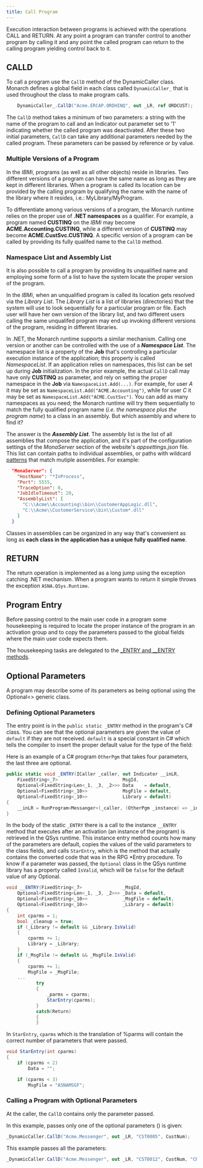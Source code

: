 ```yaml
---
title: Call Program
---
```


Execution interaction between programs is achieved with the operations CALL and RETURN. At any point a program can transfer control to another program by calling it and any point the called program can return to the calling program yielding control back to it.

## CALLD
To call a program use the `CallD` method of the DynamicCaller class. Monarch defines a global field in each class called `DynamicCaller_` that is used throughout the class to make program calls.

```cs
    DynamicCaller_.CallD("Acme.ERCAP.ORDHINQ", out _LR, ref ORDCUST);
```
The `CallD` method takes a minimum of two parameters: a string with the name of the program to call and an Indicator out parameter set to '1' indicating whether the called program was deactivated. After these two initial parameters, ```CallD``` can take any additional parameters needed by the called program. These parameters can be passed by reference or by value.

### Multiple Versions of a Program
In the *IBMi*, programs (as well as all other objects) reside in libraries.  Two different versions of a program can have the same name as long as they are kept in different libraries.  When a program is called its location can be provided by the calling program by qualifying the name with the name of the library where it resides, i.e.: MyLibrary/MyProgram.

To differentiate among various versions of a program, the Monarch runtime relies on the proper use of **.NET namespaces** as a qualifier. For example, a program named **CUSTINQ** on the *IBMi* may become **ACME.Accounting.CUSTINQ**, while a different version of **CUSTINQ** may become **ACME.CustSvc.CUSTINQ**.  A specific version of a program can be called by providing its fully qualifed name to the `CallD` method. 

### Namespace List and Assembly List

It is also possible to call a program by providing its unqualified name and employing some form of a list to have the system locate the proper version of the program.

In the *IBMi*, when an unqualified program is called its location gets resolved via the *Library List*. The *Library List* is a list of
libraries (directories) that the system will use to look sequentially for
a particular program or file. Each user will have her own version of the library list, and two different users calling
the same unqualifed program may end up invoking different versions of the program, residing in different libraries.

In .NET, the Monarch runtime supports a similar mechanism. Calling one version or another can be controlled with the use 
of a ***Namespace List***. The namespace list is a property of the **Job** that's controlling
a particular execution instance of the application;
this property is called *NamespaceList*. If an application relies on namespaces,
this list can be set up during **Job** initialization. In the prior example, the actual `CallD` call
may have only **CUSTINQ** as parameter, and rely on setting the proper namespace in the **Job**
via `NamespaceList.Add(...)`. For example, for user *A* it may be set as `NamespaceList.Add("ACME.Accounting")`, while
for user *C* it may be set as `NamespaceList.Add("ACME.CustSvc")`. You can add as many namespaces as you
need; the Monarch runtime will try them sequentially to match the fully qualified program name (*i.e. the namespace
plus the program name*) to a class in an assembly. But which assembly and where to find it? 

The answer is the ***Assembly List***. The assembly list is the list of all assemblies that compose
the application, and it's part of the configuration settings of the *MonaServer* section of the website's
*appsettings.json* file. This list can contain paths to individual assemblies, or paths with wildcard
[patterns](https://learn.microsoft.com/en-us/dotnet/core/extensions/file-globbing#pattern-formats) that match
mutiple assemblies. For example:

```json
  "MonaServer": {
    "HostName": "*InProcess",
    "Port": 5555,
    "TraceOption": 0,
    "JobIdleTimeout": 20,
    "AssemblyList": [
      "C:\\Acme\\Accounting\\bin\\CustomerAppLogic.dll",
      "C:\\Acme\\CustomerService\\bin\\Custom*.dll"
    ]
  }
```

Classes in assemblies can be organized in any way that's convenient as long as **each class in the application
has a unique fully qualified name**.

## RETURN
The return operation is implemented as a long jump using the exception catching .NET mechanism.  When a program wants to return it simple throws the exception ```ASNA.QSys.Runtime```.

## Program Entry
Before passing control to the main user code in a program some housekeeping is required to locate the proper instance of the program in an activation group and to copy the parameters passed to the global fields where the main user code expects them.

The housekeeping tasks are delegated to the [_ENTRY and __ENTRY methods](program-entry.html).

## Optional Parameters
A program may describe some of its parameters as being optional using the Optional<> generic class.

### Defining Optional Parameters
The entry point is in the ```public static _ENTRY``` method in the program's C# class. You can see that the optional parameters are given the value of ```default``` if they are not received. ```default``` is a special constant in C# which tells the compiler to insert the proper default value for the type of the field:

Here is an example of a C# program ```OtherPgm``` that takes four parameters, the last three are optional.

```C#
public static void _ENTRY(ICaller _caller, out Indicator __inLR,
    FixedString<_7>                        MsgId,
    Optional<FixedString<Len<_1, _3, _2>>> Data    = default,
    Optional<FixedString<_10>>             MsgFile = default,
    Optional<FixedString<_10>>             Library = default)
{
    __inLR = RunProgram<Messanger>(_caller, (OtherPgm _instance) => _instance.__ENTRY(MsgId, Data, MsgFile, Library));
}
```

In the body of the static ```_ENTRY``` there is a call to the instance ```__ENTRY``` method that executes after an activation (an instance of the program) is retrieved in the QSys runtime. This instance entry method counts how many of the parameters are default, copies the values of the valid parameters to the class fields, and calls ```StarEntry```, which is the method that actually contains the converted code that was in the RPG *Entry procedure. To know if a parameter was passed, the ```Optional``` class in the QSys runtime library has a property called ```IsValid```, which will be ```false``` for the default value of any Optional.

```C#
void __ENTRY(FixedString<_7>               _MsgId,
    Optional<FixedString<Len<_1, _3, _2>>> _Data = default,
    Optional<FixedString<_10>>             _MsgFile = default,
    Optional<FixedString<_10>>             _Library = default)
{
    int cparms = 1;
    bool _cleanup = true;
    if (_Library != default && _Library.IsValid)
    {
        cparms += 1;
        Library = _Library;
    }
    if (_MsgFile != default && _MsgFile.IsValid)
    {
        cparms += 1;
        MsgFile = _MsgFile;
    ...
           try
           {
               _parms = cparms;
               StarEntry(cparms);
           }
           catch(Return)
           {
           }
```

In ```StarEntry```, ```cparms``` which is the translation of %parms will contain the correct number of parameters that were passed.

```C#
void StarEntry(int cparms)
{
    if (cparms < 2)
        Data = "";

    if (cparms < 3)
        MsgFile = "ASNAMSGF";
```

### Calling a Program with Optional Parameters
At the caller, the ```CallD``` contains only the parameter passed.

In this example, passes only one of the optional parameters () is given:
```C#
_DynamicCaller.CallD("Acme.Messenger", out _LR, "CST0005", CustNum);
```

This example passes all the parameters:
```C#
_DynamicCaller.CallD("Acme.Messenger", out _LR, "CST0012", CustNum, "CRMMSGS", "TSODAL");
```



